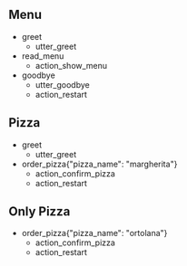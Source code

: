 ## Menu
* greet
  - utter_greet
* read_menu
  - action_show_menu
* goodbye  
  - utter_goodbye
  - action_restart

## Pizza
* greet
  - utter_greet
* order_pizza{"pizza_name": "margherita"}
  - action_confirm_pizza
  - action_restart

## Only Pizza
* order_pizza{"pizza_name": "ortolana"}
  - action_confirm_pizza
  - action_restart
